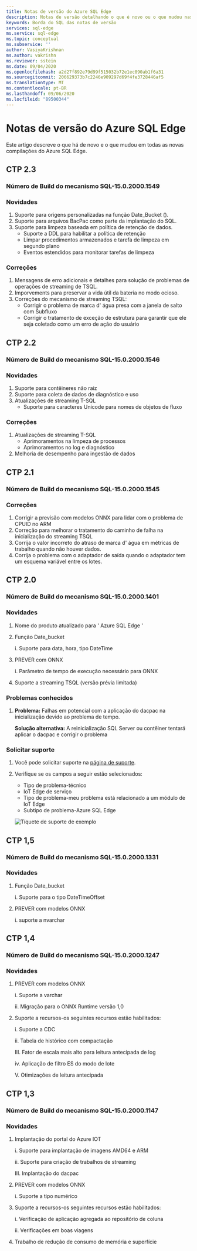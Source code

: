 ```yaml
---
title: Notas de versão do Azure SQL Edge
description: Notas de versão detalhando o que é novo ou o que mudou nas imagens do Azure SQL Edge
keywords: Borda do SQL das notas de versão
services: sql-edge
ms.service: sql-edge
ms.topic: conceptual
ms.subservice: ''
author: VasiyaKrishnan
ms.author: vakrishn
ms.reviewer: sstein
ms.date: 09/04/2020
ms.openlocfilehash: a2d27f892e79d99f515032b72e1ec090ab1f6a31
ms.sourcegitcommit: 206629373b7c2246e909297d69f4fe3728446af5
ms.translationtype: MT
ms.contentlocale: pt-BR
ms.lasthandoff: 09/06/2020
ms.locfileid: "89500344"
---
```

# <a name="azure-sql-edge-release-notes"></a>Notas de versão do Azure SQL Edge 

Este artigo descreve o que há de novo e o que mudou em todas as novas compilações do Azure SQL Edge.

## <a name="ctp-23"></a>CTP 2.3
### <a name="sql-engine-build-number---15020001549"></a>Número de Build do mecanismo SQL-15.0.2000.1549
### <a name="whats-new"></a>Novidades
1. Suporte para origens personalizadas na função Date_Bucket (). 
2. Suporte para arquivos BacPac como parte da implantação do SQL.
3. Suporte para limpeza baseada em política de retenção de dados.      
   - Suporte a DDL para habilitar a política de retenção 
   - Limpar procedimentos armazenados e tarefa de limpeza em segundo plano
   - Eventos estendidos para monitorar tarefas de limpeza

### <a name="fixes"></a>Correções
1. Mensagens de erro adicionais e detalhes para solução de problemas de operações de streaming de TSQL. 
2. Imporvements para preservar a vida útil da bateria no modo ocioso. 
3. Correções do mecanismo de streaming TSQL: 
   - Corrigir o problema de marca d' água presa com a janela de salto com Subfluxo 
   - Corrigir o tratamento de exceção de estrutura para garantir que ele seja coletado como um erro de ação do usuário


## <a name="ctp-22"></a>CTP 2.2
### <a name="sql-engine-build-number---15020001546"></a>Número de Build do mecanismo SQL-15.0.2000.1546
### <a name="whats-new"></a>Novidades
1. Suporte para contêineres não raiz 
2. Suporte para coleta de dados de diagnóstico e uso 
3. Atualizações de streaming T-SQL
   - Suporte para caracteres Unicode para nomes de objetos de fluxo

### <a name="fixes"></a>Correções
1. Atualizações de streaming T-SQL
   - Aprimoramentos na limpeza de processos
   - Aprimoramentos no log e diagnóstico
2. Melhoria de desempenho para ingestão de dados

## <a name="ctp-21"></a>CTP 2.1 
### <a name="sql-engine-build-number---15020001545"></a>Número de Build do mecanismo SQL-15.0.2000.1545
### <a name="fixes"></a>Correções
1. Corrigir a previsão com modelos ONNX para lidar com o problema de CPUID no ARM 
2. Correção para melhorar o tratamento do caminho de falha na inicialização do streaming TSQL 
3. Corrija o valor incorreto do atraso de marca d' água em métricas de trabalho quando não houver dados. 
4. Corrija o problema com o adaptador de saída quando o adaptador tem um esquema variável entre os lotes.  

## <a name="ctp-20"></a>CTP 2.0 
### <a name="sql-engine-build-number---15020001401"></a>Número de Build do mecanismo SQL-15.0.2000.1401
### <a name="whats-new"></a>Novidades
1.  Nome do produto atualizado para ' Azure SQL Edge '
1.  Função Date_bucket

    i.  Suporte para data, hora, tipo DateTime
3.  PREVER com ONNX
    
    i.  Parâmetro de tempo de execução necessário para ONNX 
    
4.  Suporte a streaming TSQL (versão prévia limitada) 
 
### <a name="known-issues"></a>Problemas conhecidos

1. <b>Problema:</b> Falhas em potencial com a aplicação do dacpac na inicialização devido ao problema de tempo.

    <b>Solução alternativa:</b> A reinicialização SQL Server ou contêiner tentará aplicar o dacpac e corrigir o problema
### <a name="request-support"></a>Solicitar suporte
1. Você pode solicitar suporte na [página de suporte](https://ms.portal.azure.com/#blade/Microsoft_Azure_Support/HelpAndSupportBlade/newsupportrequest).

4. Verifique se os campos a seguir estão selecionados: 
    * Tipo de problema-técnico 
    * IoT Edge de serviço
    * Tipo de problema-meu problema está relacionado a um módulo de IoT Edge
    * Subtipo de problema-Azure SQL Edge

   ![Tíquete de suporte de exemplo](media/get-support/support-ticket.png)

## <a name="ctp-15"></a>CTP 1,5
### <a name="sql-engine-build-number---15020001331"></a>Número de Build do mecanismo SQL-15.0.2000.1331
### <a name="whats-new"></a>Novidades
1. Função Date_bucket
    
    i. Suporte para o tipo DateTimeOffset
2. PREVER com modelos ONNX

    i. suporte a nvarchar
 
## <a name="ctp-14"></a>CTP 1,4
### <a name="sql-engine-build-number---15020001247"></a>Número de Build do mecanismo SQL-15.0.2000.1247
### <a name="whats-new"></a>Novidades
1.  PREVER com modelos ONNX
 
    i.  Suporte a varchar
    
    ii. Migração para o ONNX Runtime versão 1,0 
2.  Suporte a recursos-os seguintes recursos estão habilitados:

    i.   Suporte a CDC

    ii.  Tabela de histórico com compactação

    III. Fator de escala mais alto para leitura antecipada de log

    iv.  Aplicação de filtro ES do modo de lote

    V.   Otimizações de leitura antecipada
 
## <a name="ctp-13"></a>CTP 1,3
### <a name="sql-engine-build-number---15020001147"></a>Número de Build do mecanismo SQL-15.0.2000.1147
### <a name="whats-new"></a>Novidades
1. Implantação do portal do Azure IOT 

    i.   Suporte para implantação de imagens AMD64 e ARM

    ii.  Suporte para criação de trabalhos de streaming

    III. Implantação do dacpac
2. PREVER com modelos ONNX

    i. Suporte a tipo numérico
3. Suporte a recursos-os seguintes recursos estão habilitados:

    i.  Verificação de aplicação agregada ao repositório de coluna

    ii. Verificações em boas viagens
4. Trabalho de redução de consumo de memória e superfície
